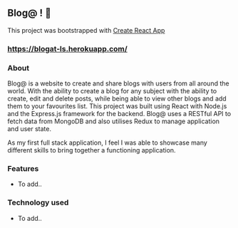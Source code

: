 ## Blog@ ! :pencil:
This project was bootstrapped with [Create React App](https://github.com/facebook/create-react-app)

### https://blogat-ls.herokuapp.com/

### About
Blog@ is a website to create and share blogs with users from all around the world. With the ability to create a blog for any subject with the ability to create, edit and delete posts, while being able to view other blogs and add them to your favourites list. This project was built using React with Node.js and the Express.js framework for the backend. Blog@ uses a RESTful API to fetch data from MongoDB and also utilises Redux to manage application and user state.

As my first full stack application, I feel I was able to showcase many different skills to bring together a functioning application.

### Features
* To add..

### Technology used
* To add..
